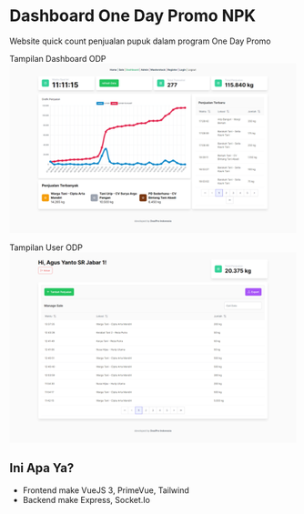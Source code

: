 # Dashboard One Day Promo NPK

Website quick count penjualan pupuk dalam program One Day Promo

Tampilan Dashboard ODP
![Tampilan Dashboard ODP](/images/dashboard.png)

Tampilan User ODP
![Tampilan Input User ODP](/images/user.png)

## Ini Apa Ya?

- Frontend make VueJS 3, PrimeVue, Tailwind
- Backend make Express, Socket.Io
